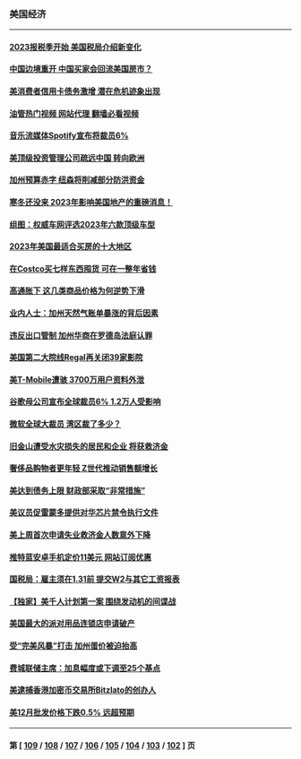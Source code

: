 ### 美国经济
---
#### [2023报税季开始 美国税局介绍新变化](../../pages/ncid1078158/n13914403.md?01242045) 
#### [中国边境重开 中国买家会回流美国房市？](../../pages/ncid1078158/n13914354.md?01242045) 
#### [美消费者信用卡债务激增 潜在危机迹象出现](../../pages/ncid1078158/n13914350.md?01242045) 
#### [油管热门视频 网站代理 翻墙必看视频](http://138.2.39.72:81/youtube.html?epic-marker?01242045)
#### [音乐流媒体Spotify宣布将裁员6%](../../pages/ncid1078158/n13914300.md?01242045) 
#### [美顶级投资管理公司疏远中国 转向欧洲](../../pages/ncid1078158/n13914279.md?01242045) 
#### [加州预算赤字 纽森将削减部分防洪资金](../../pages/ncid1078158/n13914006.md?01242045) 
#### [寒冬还没来 2023年影响美国地产的重磅消息！](../../pages/ncid1078158/n13913695.md?01242045) 
#### [组图：权威车网评选2023年六款顶级车型](../../pages/ncid1078158/n13910552.md?01242045) 
#### [2023年美国最适合买房的十大地区](../../pages/ncid1078158/n13913473.md?01242045) 
#### [在Costco买七样东西囤货 可在一整年省钱](../../pages/ncid1078158/n13908788.md?01242045) 
#### [高通胀下 这几类商品价格为何逆势下滑](../../pages/ncid1078158/n13912549.md?01242045) 
#### [业内人士：加州天然气账单暴涨的背后因素](../../pages/ncid1078158/n13912139.md?01242045) 
#### [违反出口管制 加州华商在罗德岛法庭认罪](../../pages/ncid1078158/n13912173.md?01242045) 
#### [美国第二大院线Regal再关闭39家影院](../../pages/ncid1078158/n13912099.md?01242045) 
#### [美T-Mobile遭骇 3700万用户资料外泄](../../pages/ncid1078158/n13911980.md?01242045) 
#### [谷歌母公司宣布全球裁员6% 1.2万人受影响](../../pages/ncid1078158/n13911901.md?01242045) 
#### [微软全球大裁员 湾区裁了多少？](../../pages/ncid1078158/n13911443.md?01242045) 
#### [旧金山遭受水灾损失的居民和企业 将获救济金](../../pages/ncid1078158/n13911395.md?01242045) 
#### [奢侈品购物者更年轻 Z世代推动销售额增长](../../pages/ncid1078158/n13911305.md?01242045) 
#### [美达到债务上限 财政部采取“非常措施”](../../pages/ncid1078158/n13911210.md?01242045) 
#### [美议员促雷蒙多提供对华芯片禁令执行文件](../../pages/ncid1078158/n13911148.md?01242045) 
#### [美上周首次申请失业救济金人数意外下降](../../pages/ncid1078158/n13911135.md?01242045) 
#### [推特蓝安卓手机定价11美元 网站订阅优惠](../../pages/ncid1078158/n13911120.md?01242045) 
#### [国税局：雇主须在1.31前 提交W2与其它工资报表](../../pages/ncid1078158/n13910508.md?01242045) 
#### [【独家】美千人计划第一案 围绕发动机的间谍战](../../pages/ncid1078158/n13910609.md?01242045) 
#### [美国最大的派对用品连锁店申请破产](../../pages/ncid1078158/n13910368.md?01242045) 
#### [受“完美风暴”打击 加州蛋价被迫抬高](../../pages/ncid1078158/n13910385.md?01242045) 
#### [费城联储主席：加息幅度或下调至25个基点](../../pages/ncid1078158/n13910356.md?01242045) 
#### [美逮捕香港加密币交易所Bitzlato的创办人](../../pages/ncid1078158/n13910261.md?01242045) 
#### [美12月批发价格下跌0.5% 远超预期](../../pages/ncid1078158/n13910227.md?01242045) 

---
#### 第 [ [109](./109.md?01242045) / [108](./108.md?01242045) / [107](./107.md?01242045) / [106](./106.md?01242045) / [105](./105.md?01242045) / [104](./104.md?01242045) / [103](./103.md?01242045) / [102](./102.md?01242045) ] 页

